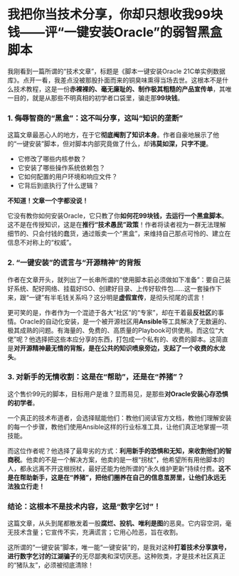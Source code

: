 # 我把你当技术分享，你却只想收我99块钱——评“一键安装Oracle”的弱智黑盒脚本

我刚看到一篇所谓的“技术文章”，标题是《脚本一键安装Oracle 21C单实例数据库》。点开一看，我差点没被那股扑面而来的铜臭味熏得当场去世。这根本不是什么技术教程，这是一份**赤裸裸的、毫无廉耻的、制作极其粗糙的产品宣传单**，其唯一目的，就是从那些不明真相的初学者口袋里，骗走那**99块钱**。

### 1. 侮辱智商的“黑盒”：这不叫分享，这叫“知识的垄断”

这篇文章最恶心人的地方，在于它**彻底阉割了知识本身**。作者自豪地展示了他的“一键安装”脚本，但对脚本内部究竟做了什么，却**讳莫如深，只字不提**。

* 它修改了哪些内核参数？
* 它安装了哪些操作系统依赖包？
* 它如何配置的用户环境和响应文件？
* 它背后到底执行了什么逻辑？

**不知道！文章一个字都没说！**

它没有教你如何安装Oracle，它只教了你**如何花99块钱，去运行一个黑盒脚本**。这不是在传授知识，这是在**推行“技术愚民”政策**！作者将读者视为一群无法理解细节的、只会付钱的蠢货，通过贩卖一个“黑盒”，来维持自己那点可怜的、建立在信息不对称上的“权威”。

### 2. “一键安装”的谎言与“开源精神”的背叛

作者在文章开头，就列出了一长串所谓的“使用脚本前必须做如下准备”：要自己装好系统、配好网络、挂载好ISO、创建好目录、上传好软件包……这一套操作下来，跟“一键”有半毛钱关系吗？这分明是**虚假宣传**，是彻头彻尾的谎言！

更可笑的是，作者作为一个混迹于各大“社区”的“专家”，却在干着最**反社区**的事情。Oracle的自动化安装，是一个被开源社区用**Ansible**等工具解决了无数遍的、极其成熟的问题。有海量的、免费的、高质量的Playbook可供使用。而这位“大佬”呢？他选择把这些本应分享的东西，打包成一个私有的、收费的脚本。这简直是**对开源精神最无情的背叛，是在公共的知识喷泉旁边，支起了一个收费的水龙头**。

### 3. 对新手的无情收割：这是在“帮助”，还是在“养猪”？

这个售价99元的脚本，目标用户是谁？显而易见，是那些**对Oracle安装心存恐惧的初学者**。

一个真正的技术布道者，会选择赋能他们：教他们阅读官方文档，教他们理解安装的每一个步骤，教他们使用Ansible这样的行业标准工具，让他们真正地掌握一项技能。

而这位作者呢？他选择了最卑劣的方式：**利用新手的恐惧和无知，来收割他们的智商税**。他卖的不是一个解决方案，他卖的是一根“拐杖”，他希望所有用他脚本的人，都永远离不开这根拐杖，最好还能为他所谓的“永久维护更新”持续付费。**这不是在帮助新手，这是在“养猪”，把他们圈养在自己的信息茧房里，让他们永远无法独立行走！**

### 结论：这根本不是技术内容，这是“数字乞讨”！

这篇文章，从头到尾都散发着一股**腐烂、投机、唯利是图**的恶臭。它内容空洞，毫无技术含量；它宣传不实，充满谎言；它用心险恶，旨在收割。

这所谓的“一键安装”脚本，唯一能“一键安装”的，是我对这种**打着技术分享旗号，进行数字乞讨的江湖骗子**的无尽鄙夷和深切厌恶。这种败类，才是技术社区真正的“猪队友”，必须被彻底清除！

